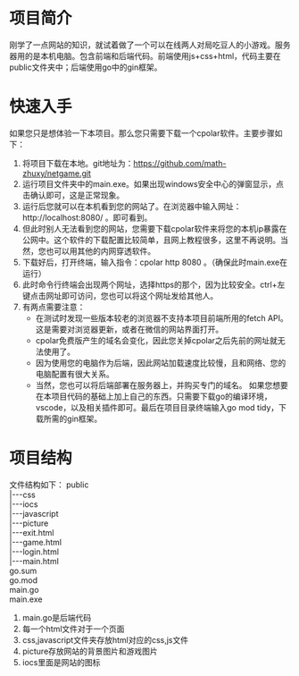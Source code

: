 # 项目简介
刚学了一点网站的知识，就试着做了一个可以在线两人对局吃豆人的小游戏。服务器用的是本机电脑。包含前端和后端代码。前端使用js+css+html，代码主要在public文件夹中；后端使用go中的gin框架。
# 快速入手
如果您只是想体验一下本项目。那么您只需要下载一个cpolar软件。主要步骤如下：
1. 将项目下载在本地。git地址为：https://github.com/math-zhuxy/netgame.git
2. 运行项目文件夹中的main.exe。如果出现windows安全中心的弹窗显示，点击确认即可，这是正常现象。
3. 运行后您就可以在本机看到您的网站了。在浏览器中输入网址：http://localhost:8080/ 。即可看到。
4. 但此时别人无法看到您的网站，您需要下载cpolar软件来将您的本机ip暴露在公网中。这个软件的下载配置比较简单，且网上教程很多，这里不再说明。当然，您也可以用其他的内网穿透软件。
5. 下载好后，打开终端，输入指令：cpolar http 8080 。（确保此时main.exe在运行）
6. 此时命令行终端会出现两个网址，选择https的那个，因为比较安全。ctrl+左键点击网址即可访问，您也可以将这个网址发给其他人。
7. 有两点需要注意：
   - 在测试时发现一些版本较老的浏览器不支持本项目前端所用的fetch API。这是需要对浏览器更新，或者在微信的网站界面打开。
   - cpolar免费版产生的域名会变化，因此您关掉cpolar之后先前的网址就无法使用了。
   - 因为使用您的电脑作为后端，因此网站加载速度比较慢，且和网络、您的电脑配置有很大关系。
   - 当然，您也可以将后端部署在服务器上，并购买专门的域名。
如果您想要在本项目代码的基础上加上自己的东西。只需要下载go的编译环境，vscode，以及相关插件即可。最后在项目目录终端输入go mod tidy，下载所需的gin框架。
# 项目结构
文件结构如下：
public <br>
  |---css <br>
  |---iocs <br>
  |---javascript <br>
  |---picture <br>
  |---exit.html <br>
  |---game.html <br>
  |---login.html <br>
  |---main.html <br>
go.sum <br>
go.mod <br>
main.go <br>
main.exe <br>
1. main.go是后端代码
2. 每一个html文件对于一个页面
3. css,javascript文件夹存放html对应的css,js文件
4. picture存放网站的背景图片和游戏图片
5. iocs里面是网站的图标
